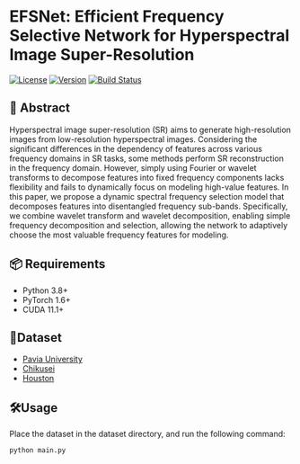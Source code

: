 # EFSNet: Efficient Frequency Selective Network for Hyperspectral Image Super-Resolution

[![License](https://img.shields.io/badge/license-MIT-blue.svg)](LICENSE)
[![Version](https://img.shields.io/badge/version-1.0.0-green.svg)]()
[![Build Status](https://img.shields.io/badge/build-passing-brightgreen.svg)]()

## 📖 Abstract
Hyperspectral image super-resolution (SR) aims to generate high-resolution images from low-resolution hyperspectral images. Considering the significant differences in the dependency of features across various frequency domains in SR tasks, some methods perform SR reconstruction in the frequency domain. However, simply using Fourier or wavelet transforms to decompose features into fixed frequency components lacks flexibility and fails to dynamically focus on modeling high-value features. In this paper, we propose a dynamic spectral frequency selection model that decomposes features into disentangled frequency sub-bands. Specifically, we combine wavelet transform and wavelet decomposition, enabling simple frequency decomposition and selection, allowing the network to adaptively choose the most valuable frequency features for modeling.

## 📦 Requirements
- Python 3.8+
- PyTorch 1.6+
- CUDA 11.1+

## 📂Dataset
- [Pavia University](https://www.ehu.eus/ccwintco/index.php/Hyperspectral_Remote_Sensing_Scenes)
- [Chikusei](https://naotoyokoya.com/Download.html)
- [Houston](https://hyperspectral.ee.uh.edu/?page_id=459)

## 🛠️Usage
Place the dataset in the dataset directory, and run the following command:
```bash
python main.py 
```

